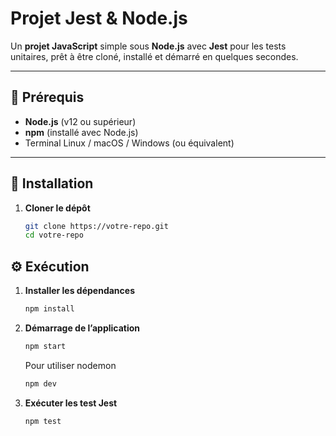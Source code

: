 # Projet Jest & Node.js

Un **projet JavaScript** simple sous **Node.js** avec **Jest** pour les tests unitaires, prêt à être cloné, installé et démarré en quelques secondes.

---

## 🔧 Prérequis

- **Node.js** (v12 ou supérieur)  
- **npm** (installé avec Node.js)  
- Terminal Linux / macOS / Windows (ou équivalent)

---

## 🚀 Installation

1. **Cloner le dépôt**  
   ```bash
   git clone https://votre-repo.git
   cd votre-repo
   ```

## ⚙️ Exécution

1. **Installer les dépendances**
    ```bash
    npm install
    ```

2. **Démarrage de l’application**
    ```bash
    npm start
    ```
    Pour utiliser nodemon
    ```bash
    npm dev
    ```

3. **Exécuter les test Jest**
    ```bash
    npm test
    ```